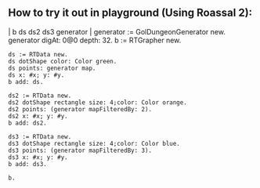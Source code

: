 How to try it out in playground (Using Roassal 2):
-----------------------
| b ds ds2 ds3 generator |
	generator := GolDungeonGenerator new.
	generator digAt: 0@0 depth: 32.
	b := RTGrapher new.
	
	ds := RTData new.
	ds dotShape color: Color green.
	ds points: generator map.
	ds x: #x; y: #y.
	b add: ds.

	ds2 := RTData new.
	ds2 dotShape rectangle size: 4;color: Color orange.
	ds2 points: (generator mapFilteredBy: 2).
	ds2 x: #x; y: #y.
	b add: ds2.
	
	ds3 := RTData new.
	ds3 dotShape rectangle size: 4;color: Color blue.
	ds3 points: (generator mapFilteredBy: 3).
	ds3 x: #x; y: #y.
	b add: ds3.
	
	b.